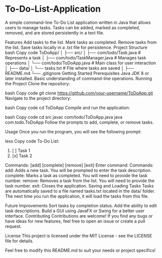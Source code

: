 # To-Do-List-Application
A simple command-line To-Do List application written in Java that allows users to manage tasks. Tasks can be added, marked as completed, removed, and are stored persistently in a text file.

Features
Add tasks to the list.
Mark tasks as completed.
Remove tasks from the list.
Save tasks locally in a .txt file for persistence.
Project Structure
bash
Copy code
ToDoApp/
│
├── src/
│   ├── com/todo/Task.java         # Represents a task
│   ├── com/todo/TaskManager.java  # Manages task operations
│   └── com/todo/ToDoApp.java      # Main class for user interaction
│
├── data/
│   └── tasks.txt                  # File where tasks are saved
│
├── README.md
└── .gitignore
Getting Started
Prerequisites
Java JDK 8 or later installed.
Basic understanding of command-line operations.
Running the Project
Clone the repository:

bash
Copy code
git clone https://github.com/your-username/ToDoApp.git
Navigate to the project directory:

bash
Copy code
cd ToDoApp
Compile and run the application:

bash
Copy code
cd src
javac com/todo/ToDoApp.java
java com.todo.ToDoApp
Follow the prompts to add, complete, or remove tasks.

Usage
Once you run the program, you will see the following prompt:

less
Copy code
To-Do List:

1. [ ] Task 1
2. [x] Task 2

Commands: [add] [complete] [remove] [exit]
Enter command:
Commands:
add: Adds a new task. You will be prompted to enter the task description.
complete: Marks a task as completed. You will need to provide the task number.
remove: Removes a task from the list. You will need to provide the task number.
exit: Closes the application.
Saving and Loading Tasks
Tasks are automatically saved to a file named tasks.txt located in the data/ folder. The next time you run the application, it will load the tasks from this file.

Future Improvements
Sort tasks by completion status.
Add the ability to edit task descriptions.
Build a GUI using JavaFX or Swing for a better user interface.
Contributing
Contributions are welcome! If you find any bugs or have ideas for new features, feel free to open an issue or create a pull request.

License
This project is licensed under the MIT License - see the LICENSE file for details.

Feel free to modify this README.md to suit your needs or project specifics!
